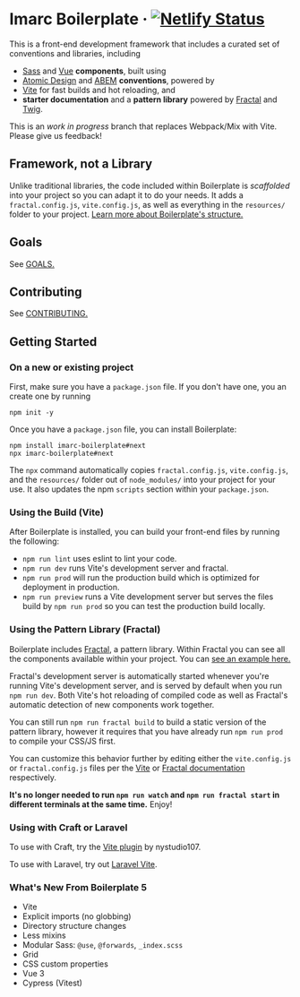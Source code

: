 # Imarc Boilerplate &middot; [![Netlify Status](https://api.netlify.com/api/v1/badges/630eeb6d-c075-4953-ba22-e70f98270eb1/deploy-status)](https://app.netlify.com/sites/imarc-boilerplate/deploys)

This is a front-end development framework that includes a curated set of conventions and libraries, including

* [Sass](https://sass-lang.com) and [Vue](https://vuejs.org/) **components**, built using
* [Atomic Design](https://atomicdesign.bradfrost.com/) and [ABEM](https://css-tricks.com/abem-useful-adaptation-bem/) **conventions**, powered by
* [Vite](https://vitejs.dev/) for fast builds and hot reloading, and
* **starter documentation** and a **pattern library** powered by [Fractal](https://fractal.build/) and [Twig](https://github.com/twigjs/twig.js).

This is an *work in progress* branch that replaces Webpack/Mix with Vite. Please give us feedback!


Framework, not a Library
------------------------

Unlike traditional libraries, the code included within Boilerplate is *scaffolded* into your project so you can adapt it to do your needs. It adds a `fractal.config.js`, `vite.config.js`, as well as everything in the `resources/` folder to your project. [Learn more about Boilerplate's structure.](https://imarc-boilerplate.netlify.app/pattern-library/docs/structure.html)

Goals
-----

See [GOALS.](.github/GOALS.md)

Contributing
------------

See [CONTRIBUTING.](.github/CONTRIBUTING.md)


Getting Started
---------------

### On a new or existing project

First, make sure you have a `package.json` file. If you don't have one, you an create one by running

```
npm init -y
```

Once you have a `package.json` file, you can install Boilerplate:

```
npm install imarc-boilerplate#next
npx imarc-boilerplate#next
```

The `npx` command automatically copies `fractal.config.js`, `vite.config.js`, and the `resources/` folder out of `node_modules/` into your project for your use. It also updates the npm `scripts` section within your `package.json`.


### Using the Build (Vite)

After Boilerplate is installed, you can build your front-end files by running the following:

* `npm run lint` uses eslint to lint your code.
* `npm run dev` runs Vite's development server and fractal.
* `npm run prod` will run the production build which is optimized for deployment in production.
* `npm run preview` runs a Vite development server but serves the files build by `npm run prod` so you can test the production build locally.

### Using the Pattern Library (Fractal)

Boilerplate includes [Fractal](https://fractal.build/), a pattern library. Within Fractal you can see all the components available within your project. You can [see an example here.](https://imarc-boilerplate.netlify.app/)

Fractal's development server is automatically started whenever you're running Vite's development server, and is served by default when you run `npm run dev`. Both Vite's hot reloading of compiled code as well as Fractal's automatic detection of new components work together.

You can still run `npm run fractal build` to build a static version of the pattern library, however it requires that you have already run `npm run prod` to compile your CSS/JS first.

You can customize this behavior further by editing either the `vite.config.js` or `fractal.config.js` files per the [Vite](https://vitejs.dev/) or [Fractal documentation](https://fractal.build/) respectively.

**It's no longer needed to run `npm run watch` and `npm run fractal start` in different terminals at the same time.** Enjoy!

### Using with Craft or Laravel

To use with Craft, try the [Vite plugin](https://plugins.craftcms.com/vite) by nystudio107.

To use with Laravel, try out [Laravel Vite](https://laravel-vite.dev/).


### What's New From Boilerplate 5

* Vite
* Explicit imports (no globbing)
* Directory structure changes
* Less mixins
* Modular Sass: `@use`, `@forwards`, `_index.scss`
* Grid
* CSS custom properties
* Vue 3
* Cypress (Vitest)
